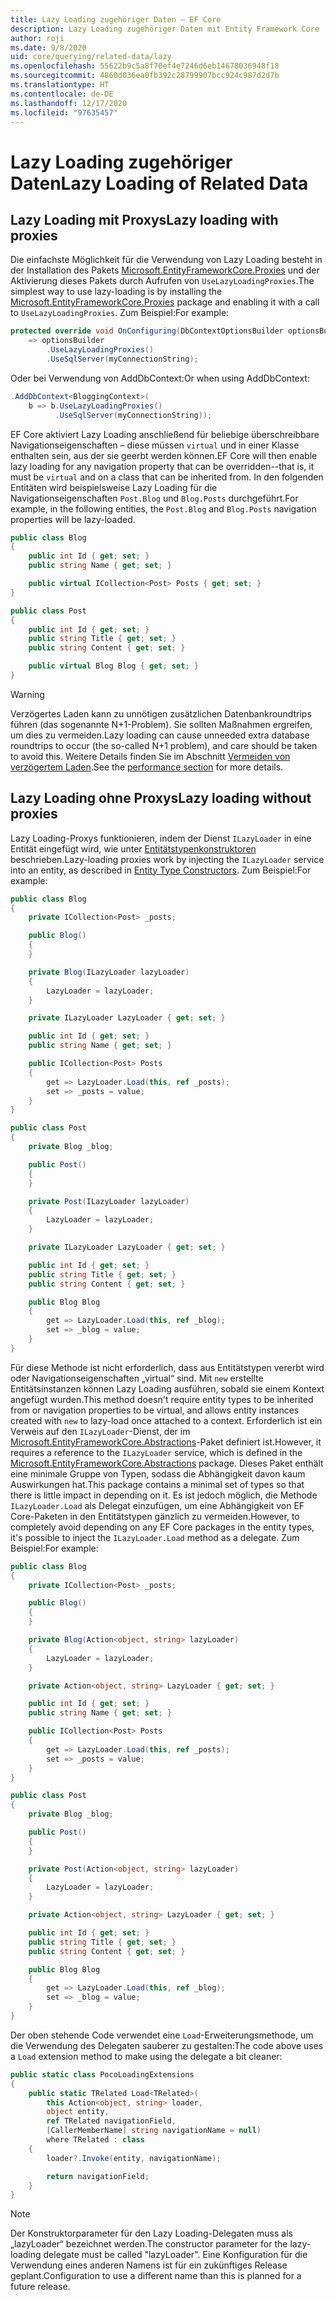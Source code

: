 ```yaml
---
title: Lazy Loading zugehöriger Daten – EF Core
description: Lazy Loading zugehöriger Daten mit Entity Framework Core
author: roji
ms.date: 9/8/2020
uid: core/querying/related-data/lazy
ms.openlocfilehash: 55622b9c5a8f70ef4e7246d6eb14678036948f18
ms.sourcegitcommit: 4860d036ea0fb392c28799907bcc924c987d2d7b
ms.translationtype: HT
ms.contentlocale: de-DE
ms.lasthandoff: 12/17/2020
ms.locfileid: "97635457"
---
```

# <a name="lazy-loading-of-related-data"></a><span data-ttu-id="31955-103">Lazy Loading zugehöriger Daten</span><span class="sxs-lookup"><span data-stu-id="31955-103">Lazy Loading of Related Data</span></span>

## <a name="lazy-loading-with-proxies"></a><span data-ttu-id="31955-104">Lazy Loading mit Proxys</span><span class="sxs-lookup"><span data-stu-id="31955-104">Lazy loading with proxies</span></span>

<span data-ttu-id="31955-105">Die einfachste Möglichkeit für die Verwendung von Lazy Loading besteht in der Installation des Pakets [Microsoft.EntityFrameworkCore.Proxies](https://www.nuget.org/packages/Microsoft.EntityFrameworkCore.Proxies/) und der Aktivierung dieses Pakets durch Aufrufen von `UseLazyLoadingProxies`.</span><span class="sxs-lookup"><span data-stu-id="31955-105">The simplest way to use lazy-loading is by installing the [Microsoft.EntityFrameworkCore.Proxies](https://www.nuget.org/packages/Microsoft.EntityFrameworkCore.Proxies/) package and enabling it with a call to `UseLazyLoadingProxies`.</span></span> <span data-ttu-id="31955-106">Zum Beispiel:</span><span class="sxs-lookup"><span data-stu-id="31955-106">For example:</span></span>

```csharp
protected override void OnConfiguring(DbContextOptionsBuilder optionsBuilder)
    => optionsBuilder
        .UseLazyLoadingProxies()
        .UseSqlServer(myConnectionString);
```

<span data-ttu-id="31955-107">Oder bei Verwendung von AddDbContext:</span><span class="sxs-lookup"><span data-stu-id="31955-107">Or when using AddDbContext:</span></span>

```csharp
.AddDbContext<BloggingContext>(
    b => b.UseLazyLoadingProxies()
          .UseSqlServer(myConnectionString));
```

<span data-ttu-id="31955-108">EF Core aktiviert Lazy Loading anschließend für beliebige überschreibbare Navigationseigenschaften – diese müssen `virtual` und in einer Klasse enthalten sein, aus der sie geerbt werden können.</span><span class="sxs-lookup"><span data-stu-id="31955-108">EF Core will then enable lazy loading for any navigation property that can be overridden--that is, it must be `virtual` and on a class that can be inherited from.</span></span> <span data-ttu-id="31955-109">In den folgenden Entitäten wird beispielsweise Lazy Loading für die Navigationseigenschaften `Post.Blog` und `Blog.Posts` durchgeführt.</span><span class="sxs-lookup"><span data-stu-id="31955-109">For example, in the following entities, the `Post.Blog` and `Blog.Posts` navigation properties will be lazy-loaded.</span></span>

```csharp
public class Blog
{
    public int Id { get; set; }
    public string Name { get; set; }

    public virtual ICollection<Post> Posts { get; set; }
}

public class Post
{
    public int Id { get; set; }
    public string Title { get; set; }
    public string Content { get; set; }

    public virtual Blog Blog { get; set; }
}
```

> [!WARNING]
> <span data-ttu-id="31955-110">Verzögertes Laden kann zu unnötigen zusätzlichen Datenbankroundtrips führen (das sogenannte N+1-Problem). Sie sollten Maßnahmen ergreifen, um dies zu vermeiden.</span><span class="sxs-lookup"><span data-stu-id="31955-110">Lazy loading can cause unneeded extra database roundtrips to occur (the so-called N+1 problem), and care should be taken to avoid this.</span></span> <span data-ttu-id="31955-111">Weitere Details finden Sie im Abschnitt [Vermeiden von verzögertem Laden](xref:core/performance/efficient-querying#beware-of-lazy-loading).</span><span class="sxs-lookup"><span data-stu-id="31955-111">See the [performance section](xref:core/performance/efficient-querying#beware-of-lazy-loading) for more details.</span></span>

## <a name="lazy-loading-without-proxies"></a><span data-ttu-id="31955-112">Lazy Loading ohne Proxys</span><span class="sxs-lookup"><span data-stu-id="31955-112">Lazy loading without proxies</span></span>

<span data-ttu-id="31955-113">Lazy Loading-Proxys funktionieren, indem der Dienst `ILazyLoader` in eine Entität eingefügt wird, wie unter [Entitätstypenkonstruktoren](xref:core/modeling/constructors) beschrieben.</span><span class="sxs-lookup"><span data-stu-id="31955-113">Lazy-loading proxies work by injecting the `ILazyLoader` service into an entity, as described in [Entity Type Constructors](xref:core/modeling/constructors).</span></span> <span data-ttu-id="31955-114">Zum Beispiel:</span><span class="sxs-lookup"><span data-stu-id="31955-114">For example:</span></span>

```csharp
public class Blog
{
    private ICollection<Post> _posts;

    public Blog()
    {
    }

    private Blog(ILazyLoader lazyLoader)
    {
        LazyLoader = lazyLoader;
    }

    private ILazyLoader LazyLoader { get; set; }

    public int Id { get; set; }
    public string Name { get; set; }

    public ICollection<Post> Posts
    {
        get => LazyLoader.Load(this, ref _posts);
        set => _posts = value;
    }
}

public class Post
{
    private Blog _blog;

    public Post()
    {
    }

    private Post(ILazyLoader lazyLoader)
    {
        LazyLoader = lazyLoader;
    }

    private ILazyLoader LazyLoader { get; set; }

    public int Id { get; set; }
    public string Title { get; set; }
    public string Content { get; set; }

    public Blog Blog
    {
        get => LazyLoader.Load(this, ref _blog);
        set => _blog = value;
    }
}
```

<span data-ttu-id="31955-115">Für diese Methode ist nicht erforderlich, dass aus Entitätstypen vererbt wird oder Navigationseigenschaften „virtual“ sind. Mit `new` erstellte Entitätsinstanzen können Lazy Loading ausführen, sobald sie einem Kontext angefügt wurden.</span><span class="sxs-lookup"><span data-stu-id="31955-115">This method doesn't require entity types to be inherited from or navigation properties to be virtual, and allows entity instances created with `new` to lazy-load once attached to a context.</span></span> <span data-ttu-id="31955-116">Erforderlich ist ein Verweis auf den `ILazyLoader`-Dienst, der im [Microsoft.EntityFrameworkCore.Abstractions](https://www.nuget.org/packages/Microsoft.EntityFrameworkCore.Abstractions/)-Paket definiert ist.</span><span class="sxs-lookup"><span data-stu-id="31955-116">However, it requires a reference to the `ILazyLoader` service, which is defined in the [Microsoft.EntityFrameworkCore.Abstractions](https://www.nuget.org/packages/Microsoft.EntityFrameworkCore.Abstractions/) package.</span></span> <span data-ttu-id="31955-117">Dieses Paket enthält eine minimale Gruppe von Typen, sodass die Abhängigkeit davon kaum Auswirkungen hat.</span><span class="sxs-lookup"><span data-stu-id="31955-117">This package contains a minimal set of types so that there is little impact in depending on it.</span></span> <span data-ttu-id="31955-118">Es ist jedoch möglich, die Methode `ILazyLoader.Load` als Delegat einzufügen, um eine Abhängigkeit von EF Core-Paketen in den Entitätstypen gänzlich zu vermeiden.</span><span class="sxs-lookup"><span data-stu-id="31955-118">However, to completely avoid depending on any EF Core packages in the entity types, it's possible to inject the `ILazyLoader.Load` method as a delegate.</span></span> <span data-ttu-id="31955-119">Zum Beispiel:</span><span class="sxs-lookup"><span data-stu-id="31955-119">For example:</span></span>

```csharp
public class Blog
{
    private ICollection<Post> _posts;

    public Blog()
    {
    }

    private Blog(Action<object, string> lazyLoader)
    {
        LazyLoader = lazyLoader;
    }

    private Action<object, string> LazyLoader { get; set; }

    public int Id { get; set; }
    public string Name { get; set; }

    public ICollection<Post> Posts
    {
        get => LazyLoader.Load(this, ref _posts);
        set => _posts = value;
    }
}

public class Post
{
    private Blog _blog;

    public Post()
    {
    }

    private Post(Action<object, string> lazyLoader)
    {
        LazyLoader = lazyLoader;
    }

    private Action<object, string> LazyLoader { get; set; }

    public int Id { get; set; }
    public string Title { get; set; }
    public string Content { get; set; }

    public Blog Blog
    {
        get => LazyLoader.Load(this, ref _blog);
        set => _blog = value;
    }
}
```

<span data-ttu-id="31955-120">Der oben stehende Code verwendet eine `Load`-Erweiterungsmethode, um die Verwendung des Delegaten sauberer zu gestalten:</span><span class="sxs-lookup"><span data-stu-id="31955-120">The code above uses a `Load` extension method to make using the delegate a bit cleaner:</span></span>

```csharp
public static class PocoLoadingExtensions
{
    public static TRelated Load<TRelated>(
        this Action<object, string> loader,
        object entity,
        ref TRelated navigationField,
        [CallerMemberName] string navigationName = null)
        where TRelated : class
    {
        loader?.Invoke(entity, navigationName);

        return navigationField;
    }
}
```

> [!NOTE]
> <span data-ttu-id="31955-121">Der Konstruktorparameter für den Lazy Loading-Delegaten muss als „lazyLoader“ bezeichnet werden.</span><span class="sxs-lookup"><span data-stu-id="31955-121">The constructor parameter for the lazy-loading delegate must be called "lazyLoader".</span></span> <span data-ttu-id="31955-122">Eine Konfiguration für die Verwendung eines anderen Namens ist für ein zukünftiges Release geplant.</span><span class="sxs-lookup"><span data-stu-id="31955-122">Configuration to use a different name than this is planned for a future release.</span></span>
